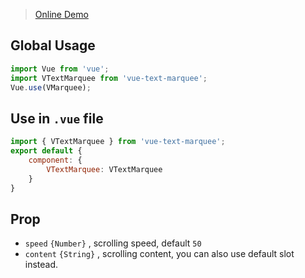 
> [Online Demo](https://satrong.github.io/vue-text-marquee/dist/index.html)

## Global Usage

```js
import Vue from 'vue';
import VTextMarquee from 'vue-text-marquee';
Vue.use(VMarquee);
```

## Use in `.vue` file

```js
import { VTextMarquee } from 'vue-text-marquee';
export default {
    component: {
        VTextMarquee: VTextMarquee
    }
}
```

## Prop
- `speed` `{Number}` , scrolling speed,  default `50`
- `content` `{String}` , scrolling content, you can also use default slot instead.
